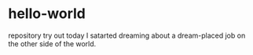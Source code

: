 # hello-world
repository try out
today I satarted dreaming about a dream-placed job on the other side of the world.
